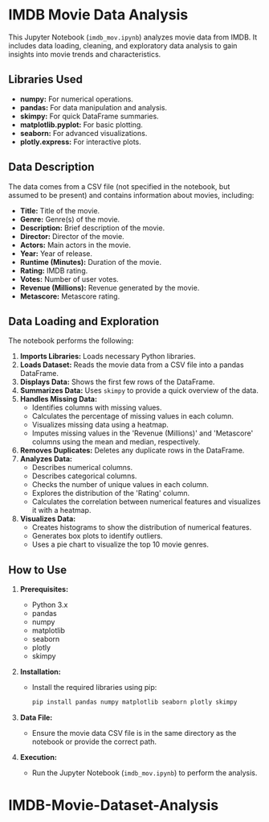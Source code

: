 #   IMDB Movie Data Analysis

This Jupyter Notebook (`imdb_mov.ipynb`) analyzes movie data from IMDB. It includes data loading, cleaning, and exploratory data analysis to gain insights into movie trends and characteristics.

##  Libraries Used

* **numpy:** For numerical operations.
* **pandas:** For data manipulation and analysis.
* **skimpy:** For quick DataFrame summaries.
* **matplotlib.pyplot:** For basic plotting.
* **seaborn:** For advanced visualizations.
* **plotly.express:** For interactive plots.

##  Data Description

The data comes from a CSV file (not specified in the notebook, but assumed to be present) and contains information about movies, including:

* **Title:** Title of the movie.
* **Genre:** Genre(s) of the movie.
* **Description:** Brief description of the movie.
* **Director:** Director of the movie.
* **Actors:** Main actors in the movie.
* **Year:** Year of release.
* **Runtime (Minutes):** Duration of the movie.
* **Rating:** IMDB rating.
* **Votes:** Number of user votes.
* **Revenue (Millions):** Revenue generated by the movie.
* **Metascore:** Metascore rating.

##  Data Loading and Exploration

The notebook performs the following:

1.  **Imports Libraries:** Loads necessary Python libraries.
2.  **Loads Dataset:** Reads the movie data from a CSV file into a pandas DataFrame.
3.  **Displays Data:** Shows the first few rows of the DataFrame.
4.  **Summarizes Data:** Uses `skimpy` to provide a quick overview of the data.
5.  **Handles Missing Data:**
    * Identifies columns with missing values.
    * Calculates the percentage of missing values in each column.
    * Visualizes missing data using a heatmap.
    * Imputes missing values in the 'Revenue (Millions)' and 'Metascore' columns using the mean and median, respectively.
6.  **Removes Duplicates:** Deletes any duplicate rows in the DataFrame.
7.  **Analyzes Data:**
    * Describes numerical columns.
    * Describes categorical columns.
    * Checks the number of unique values in each column.
    * Explores the distribution of the 'Rating' column.
    * Calculates the correlation between numerical features and visualizes it with a heatmap.
8.  **Visualizes Data:**
    * Creates histograms to show the distribution of numerical features.
    * Generates box plots to identify outliers.
    * Uses a pie chart to visualize the top 10 movie genres.

##  How to Use

1.  **Prerequisites:**
    * Python 3.x
    * pandas
    * numpy
    * matplotlib
    * seaborn
    * plotly
    * skimpy

2.  **Installation:**
    * Install the required libraries using pip:

        ```bash
        pip install pandas numpy matplotlib seaborn plotly skimpy
        ```

3.  **Data File:**
    * Ensure the movie data CSV file is in the same directory as the notebook or provide the correct path.

4.  **Execution:**
    * Run the Jupyter Notebook (`imdb_mov.ipynb`) to perform the analysis.
# IMDB-Movie-Dataset-Analysis
